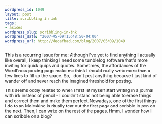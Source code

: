```yaml
--- 
wordpress_id: 1049
layout: post
title: scribbling in ink
tags: 
- asides
wordpress_slug: scribbling-in-ink
wordpress_date: "2007-05-09T15:48:50-04:00"
wordpress_url: http://decafbad.com/blog/2007/05/09/1049
---
```

This is a recurring issue for me:  Although I've yet to find anything I actually like overall, I keep thinking I need some tumblelog software that's more inviting for quick quips and quotes.  Sometimes, the affordances of the WordPress posting page make me think I should really write more than a few lines to fill up the space.  So, I don't post anything because I just kind of wander off and never reach the imagined threshold for posting.

This seems oddly related to when I first let myself start writing in a journal with ink instead of pencil - I couldn't stand not being able to erase things and correct them and make them perfect.  Nowadays, one of the first things I do to an Moleskine is ritually tear out the first page and scribble in pen on the next.  Then, I can write on the rest of the pages.  Hmm.  I wonder how I can scribble on a blog?
